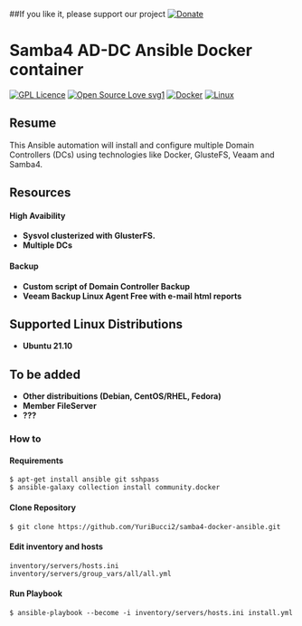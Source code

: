 ##If you like it, please support our project
[![Donate](https://img.shields.io/badge/Donate-PayPal-green.svg)](https://www.paypal.com/donate?business=EY4D8EFD6BLMJ&no_recurring=0&item_name=Projeto+Open+Source&currency_code=BRL)
<p></p>

# Samba4 AD-DC Ansible Docker container

[![GPL Licence](https://badges.frapsoft.com/os/gpl/gpl.png?v=103)](https://opensource.org/licenses/GPL-3.0/) [![Open Source Love svg1](https://badges.frapsoft.com/os/v1/open-source.svg?v=103)](https://opensource.org/) [![Docker](https://badgen.net/badge/icon/docker?icon=docker&label)](https://docker.com/) [![Linux](https://svgshare.com/i/Zhy.svg)](https://ubuntu.com/) 

## Resume



This Ansible automation will install and configure multiple Domain Controllers (DCs) using technologies like Docker, GlusteFS, Veaam and Samba4.

## Resources

#### High Avaibility
- **Sysvol clusterized with GlusterFS.**
- **Multiple DCs**

#### Backup

- **Custom script of Domain Controller Backup**
- **Veeam Backup Linux Agent Free with e-mail html reports**

## Supported Linux Distributions

- **Ubuntu 21.10**

## To be added
- **Other distribuitions (Debian, CentOS/RHEL, Fedora)**
- **Member FileServer**
- **???**

### How to

#### Requirements

```
$ apt-get install ansible git sshpass
$ ansible-galaxy collection install community.docker
```
#### Clone Repository




```
$ git clone https://github.com/YuriBucci2/samba4-docker-ansible.git
```
#### Edit inventory and hosts
```
inventory/servers/hosts.ini
inventory/servers/group_vars/all/all.yml
```

#### Run Playbook
```
$ ansible-playbook --become -i inventory/servers/hosts.ini install.yml
```
